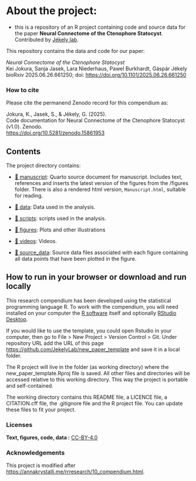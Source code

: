 
<!-- README.md is generated from README.Rmd. Please edit that file -->

# About the project:

- this is a repository of an R project containing code and source data
  for the paper **Neural Connectome of the Ctenophore Statocyst**.
  Contributed by [Jékely
  lab](https://www.cos.uni-heidelberg.de/en/research-groups/gaspar-jekely).

This repository contains the data and code for our paper:

*Neural Connectome of the Ctenophore Statocyst*  
Kei Jokura, Sanja Jasek, Lara Niederhaus, Pawel Burkhardt, Gáspár
Jékely  
bioRxiv 2025.06.26.661250; doi:
<https://doi.org/10.1101/2025.06.26.661250>

### How to cite

Please cite the permanend Zenodo record for this compendium as:

Jokura, K., Jasek, S., & Jékely, G. (2025).  
Code documentation for Neural Connectome of the Ctenophore Statocyst
(v1.0). Zenodo.  
<https://doi.org/10.5281/zenodo.15861953>

## Contents

The project directory contains:

- [:file_folder: manuscript](/manuscript/Manuscript.qmd): Quarto source
  document for manuscript. Includes text, references and inserts the
  latest version of the figures from the /figures folder. There is also
  a rendered html version, `Manuscript.html`, suitable for reading.

- [:file_folder: data](analysis/data): Data used in the analysis.

- [:file_folder: scripts](analysis/scripts): scripts used in the
  analysis.

- [:file_folder: figures](manuscript/figures): Plots and other
  illustrations

- [:file_folder: videos](manuscript/videos): Videos.

- [:file_folder: source_data](/manuscript/source_data): Source data
  files associated with each figure containing all data points that have
  been plotted in the figure.

## How to run in your browser or download and run locally

This research compendium has been developed using the statistical
programming language R. To work with the compendium, you will need
installed on your computer the [R
software](https://cloud.r-project.org/) itself and optionally [RStudio
Desktop](https://rstudio.com/products/rstudio/download/).

If you would like to use the template, you could open Rstudio in your
computer, then go to File \> New Project \> Version Control \> Git.
Under repository URL add the URL of this page
<https://github.com/JekelyLab/new_paper_template> and save it in a local
folder.

The R project will live in the folder (as working directory) where the
new_paper_template.Rproj file is saved. All other files and directories
will be accessed relative to this working directory. This way the
project is portable and self-contained.

The working directory contains this README file, a LICENCE file, a
CITATION.cff file, the .gitignore file and the R project file. You can
update these files to fit your project.

### Licenses

**Text, figures, code, data :**
[CC-BY-4.0](http://creativecommons.org/licenses/by/4.0/)

### Acknowledgements

This project is modified after
<https://annakrystalli.me/rrresearch/10_compendium.html>.
